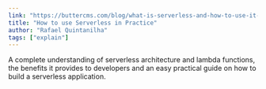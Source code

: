```yaml
---
link: "https://buttercms.com/blog/what-is-serverless-and-how-to-use-it-in-practice"
title: "How to use Serverless in Practice"
author: "Rafael Quintanilha"
tags: ["explain"]
---
```


A complete understanding of serverless architecture and lambda functions, the benefits it provides to developers and an easy practical guide on how to build a serverless application.
